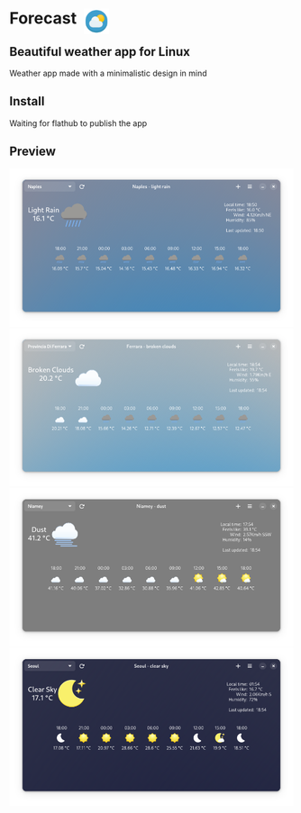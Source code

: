 <h1>Forecast &nbsp <img src="/share/icons/hicolor/scalable/apps/dev.salaniLeo.forecast.svg" alt="icon" style="width:45px;height:45px;position:absolute;"> </h1>
<h2> Beautiful weather app for Linux </h2>
<p> Weather app made with a minimalistic design in mind</p>
<h2>Install</h2>
Waiting for flathub to publish the app

<h2>Preview</h2>
<img src="data/images/app1.png" alt=""> 
<img src="data/images/app2.png" alt=""> 
<img src="data/images/app3.png" alt=""> 
<img src="data/images/app4.png" alt="">
